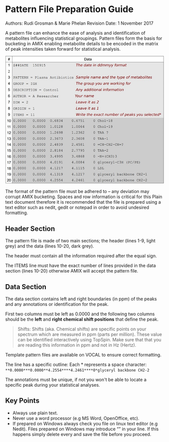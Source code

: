 # Pattern File Preparation Guide

Authors: Rudi Grosman & Marie Phelan
Revision Date: 1 November 2017

A pattern file can enhance the ease of analysis and identification of metabolites influencing statistical groupings. Pattern files form the basis for bucketing in AMIX enabling metabolite details to be encoded in the matrix of peak intensities taken forward for statistical analysis.

![PatternTable](.\Pattern_Table.jpg)

The format of the pattern file must be adhered to – any deviation may corrupt AMIX bucketing. Spaces and row information is critical for this Plain text document therefore it is recommended that the file is prepared using a text editor such as nedit, gedit or notepad in order to avoid undesired formatting.

## Header Section

The pattern file is made of two main sections; the header (lines 1-9, light grey) and the data (lines 10-20, dark grey).

The header must contain all the information required after the equal sign.

The ITEMS line must have the exact number of lines provided in the data section (lines 10-20) otherwise AMIX will accept the pattern file.

## Data Section

The data section contains left and right boundaries (in ppm) of the peaks and any annotations or identification for the peak.

First two columns must be left as 0.0000 and the following two columns should be the **left** and **right chemical shift positions** that define the peak.

> Shifts: Shifts (aka. Chemical shifts) are specific points on your spectrum which are
> measured in ppm (parts per million). These value can be identified interactively using TopSpin.
> Make sure that that you are reading this information in ppm and not in Hz (Hertz).

Template pattern files are available on VOCAL to ensure correct formatting.

The line has a specific outline:
	Each * represents a space character:
`**0.0000***0.0000**4.2554****4.2461****0*glyceryl backbone CH2-2`

The annotations must be unique, if not you won't be able to locate a specific peak during your
statistical analyses.

## Key Points

- Always use plain text.
- Never use a word processor (e.g MS Word, OpenOffice, etc).
- If prepared on Windows always check you file on linux text editor (e.g Nedit). Files prepared on Windows may introduce “<cr>” in your line. If this happens simply delete every <cr> and save the file before you proceed.
